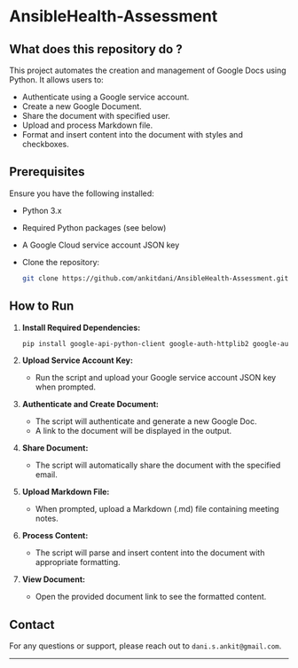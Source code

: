 # AnsibleHealth-Assessment

## What does this repository do ?

This project automates the creation and management of Google Docs using Python. It allows users to:

- Authenticate using a Google service account.
- Create a new Google Document.
- Share the document with specified user.
- Upload and process Markdown file.
- Format and insert content into the document with styles and checkboxes.

## Prerequisites

Ensure you have the following installed:

- Python 3.x
- Required Python packages (see below)
- A Google Cloud service account JSON key
- Clone the repository:

  ```bash
  git clone https://github.com/ankitdani/AnsibleHealth-Assessment.git
  ```

## How to Run

1. **Install Required Dependencies:**

   ```bash
   pip install google-api-python-client google-auth-httplib2 google-auth-oauthlib
   ```

2. **Upload Service Account Key:**

   - Run the script and upload your Google service account JSON key when prompted.

3. **Authenticate and Create Document:**

   - The script will authenticate and generate a new Google Doc.
   - A link to the document will be displayed in the output.

4. **Share Document:**

   - The script will automatically share the document with the specified email.

5. **Upload Markdown File:**

   - When prompted, upload a Markdown (.md) file containing meeting notes.

6. **Process Content:**

   - The script will parse and insert content into the document with appropriate formatting.

7. **View Document:**
   - Open the provided document link to see the formatted content.

## Contact

For any questions or support, please reach out to `dani.s.ankit@gmail.com`.

---
